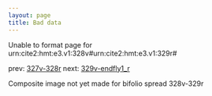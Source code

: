```yaml
---
layout: page
title: Bad data
---
```


Unable to format page for urn:cite2:hmt:e3.v1:328v#urn:cite2:hmt:e3.v1:329r#

prev: [327v-328r](../327v-328r/) next: [329v-endfly1_r](../329v-endfly1_r/)

Composite image not yet made for bifolio spread 328v-329r

